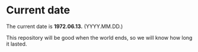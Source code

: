 # Current date

The current date is **1972.06.13.** (YYYY.MM.DD.)

This repository will be good when the world ends, so we will know how long it lasted.